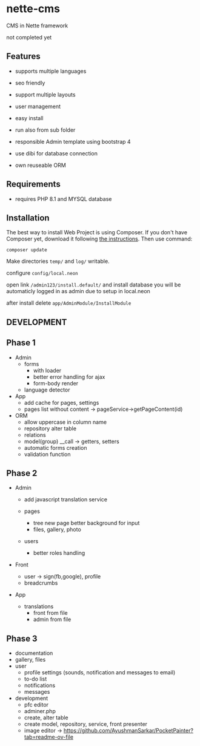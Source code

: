 # nette-cms
CMS in Nette framework

not completed yet

Features
---------

- supports multiple languages

- seo friendly

- support multiple layouts

- user management

- easy install

- run also from sub folder

- responsible Admin template using bootstrap 4

- use dibi for database connection

- own reuseable ORM 


Requirements
------------

- requires PHP 8.1 and MYSQL database


Installation
------------
The best way to install Web Project is using Composer. If you don't have Composer yet,
download it following [the instructions](https://doc.nette.org/composer). Then use command:

	composer update

Make directories `temp/` and `log/` writable.

configure `config/local.neon`

open link `/admin123/install.default/` and install database you will be automaticly logged in as admin due to setup in local.neon 

after install delete `app/AdminModule/InstallModule`

DEVELOPMENT
-------

Phase 1
------
- Admin
  - forms
    - with loader
    - better error handling for ajax
    - form-body render
  - language detector
- App
  - add cache for pages, settings
  - pages list without content -> pageService->getPageContent(id)
- ORM
  - allow uppercase in column name
  - repository alter table
  - relations
  - model(group) __call -> getters, setters
  - automatic forms creation
  - validation function

Phase 2 
-------
 - Admin
   - add javascript translation service

   - pages
       - tree new page better background for input
       - files, gallery, photo
   - users
     - better roles handling
   
 - Front
   - user -> sign(fb,google), profile
   - breadcrumbs

 - App
   - translations
       - front from file
       - admin from file

Phase 3
-------
- documentation
- gallery, files
- user
  - profile settings (sounds, notification and messages to email)
  - to-do list
  - notifications
  - messages
- development
  - pfc editor
  - adminer.php
  - create, alter table
  - create model, repository, service, front presenter
  - image editor -> https://github.com/AyushmanSarkar/PocketPainter?tab=readme-ov-file
